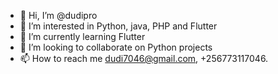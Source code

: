- 👋 Hi, I’m @dudipro
- 👀 I’m interested in Python, java, PHP and Flutter
- 🌱 I’m currently learning Flutter
- 💞️ I’m looking to collaborate on Python projects
- 📫 How to reach me dudi7046@gmail.com, +256773117046.

<!---
dudipro/dudipro is a ✨ special ✨ repository because its `README.md` (this file) appears on your GitHub profile.
You can click the Preview link to take a look at your changes.
--->
